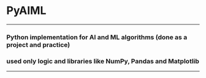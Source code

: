 # PyAIML

---

### Python implementation for AI and ML algorithms (done as a project and practice)
### used only logic and libraries like NumPy, Pandas and Matplotlib

---

